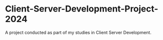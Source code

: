 # Client-Server-Development-Project-2024
A project conducted as part of my studies in Client Server Development.
